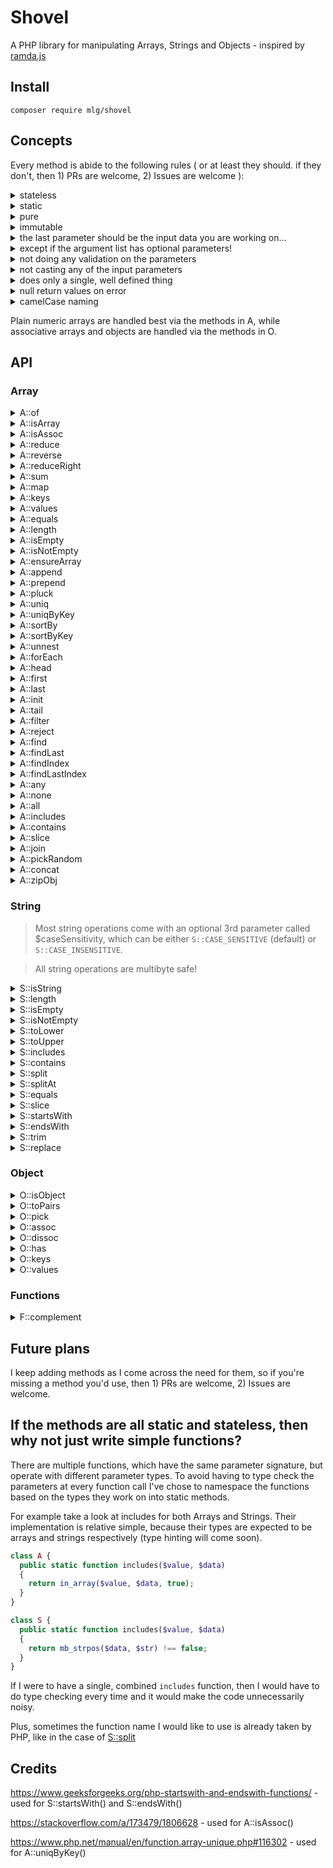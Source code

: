 # Shovel

A PHP library for manipulating Arrays, Strings and Objects - inspired by [ramda.js](https://ramdajs.com/)

## Install

```
composer require mlg/shovel
```

## Concepts

Every method is abide to the following rules ( or at least they should. if they don't, then 1) PRs are welcome, 2) Issues are welcome ):

<details>
  <summary>stateless</summary>
  
  each method should get all the necessary info from the parameters and should not rely on any external parameters or state

</details>

<details>
  <summary>static</summary>
  
  since every method is stateless, there is no need to create class instances

</details>

<details>
  <summary>pure</summary>
  
  not using anything apart from the passed in parameters

</details>

<details>
  <summary>immutable</summary>
  
  not going to change any of the parameters, no & references or stuff like that

</details>

<details>
  <summary>the last parameter should be the input data you are working on...</summary>
  
  like in Lodash FP or Ramda

</details>

<details>
  <summary>except if the argument list has optional parameters!</summary>
  
  suggestions are welcome on where to place optional parameters

</details>

<details>
  <summary>not doing any validation on the parameters</summary>
  
  if you are using a method from `A`, then you better be sending it an array. PHP is a loosely typed language and you could spend all day validating input parameters.

</details>

<details>
  <summary>not casting any of the input parameters</summary>
  
  it's the same as for the validation, you should check the data you pass to the function beforehand

</details>

<details>
  <summary>does only a single, well defined thing</summary>
  
  small is beautiful, and maintainable - and probably easier to test later on when I'll get the willpower to write tests for this lib

</details>

<details>
  <summary>null return values on error</summary>
  
  when an error happens and the underlying php function returns false (eg. end or strpos), then it's being normalized to null

</details>

<details>
  <summary>camelCase naming</summary>

</details>

Plain numeric arrays are handled best via the methods in A, while associative arrays and objects are handled via the methods in O.

## API

### Array

<details>
  <summary>A::of</summary>

#### Concatenates every argument into an array as is

_See also: A::concat()_

```php
$items = A::of(1, 2, [3]); // [1, 2, [3]]
```

</details>

<details>
  <summary>A::isArray</summary>

#### checks whether the given parameter is an array (returns true for both numeric and associative)

```php
A::isArray([1, 2, 3]); // true
```

```php
A::isArray(["a" => 10]); // true
```

```php
A::isArray("asdf"); // false
```

```php
A::isArray(50); // false
```

```php
A::isArray(new stdClass()); // false
```

</details>

<details>
  <summary>A::isAssoc</summary>
  
  #### checks whether the given parameter is an associative array. empty arrays are treated as normal arrays and the function will return false for them

The method is based on this solution: https://stackoverflow.com/a/173479/1806628

```php
A::isAssoc([]); // false
```

```php
A::isAssoc([1, 2, 3]); // false;
```

```php
A::isAssoc(["x" => 10, "y" => 20]); // true
```

</details>

<details>
  <summary>A::reduce</summary>

</details>

<details>
  <summary>A::reverse</summary>
  
</details>

<details>
  <summary>A::reduceRight</summary>
  
</details>

<details>
  <summary>A::sum</summary>
  
</details>

<details>
  <summary>A::map</summary>
  
</details>

<details>
  <summary>A::keys</summary>
  
</details>

<details>
  <summary>A::values</summary>
  
</details>

<details>
  <summary>A::equals</summary>

</details>
  
<details>
  <summary>A::length</summary>
  
</details>

<details>
  <summary>A::isEmpty</summary>
  
</details>

<details>
  <summary>A::isNotEmpty</summary>

</details>

<details>
  <summary>A::ensureArray</summary>
  
  #### wraps parameter into an array if it's not a numeric array

```php
A::ensureArray(123); // [123]
```

```php
A::ensureArray([4, 5, 6]); // [4, 5, 6]
```

</details>

<details>
  <summary>A::append</summary>
  
</details>

<details>
  <summary>A::prepend</summary>
  
</details>

<details>
  <summary>A::pluck</summary>
  
</details>

<details>
  <summary>A::uniq</summary>
  
</details>

<details>
  <summary>A::uniqByKey</summary>
  
</details>

<details>
  <summary>A::sortBy</summary>
  
</details>

<details>
  <summary>A::sortByKey</summary>
  
</details>

<details>
  <summary>A::unnest</summary>
  
</details>

<details>
  <summary>A::forEach</summary>

</details>

<details>
  <summary>A::head</summary>
  
  #### returns the first element of an array, or null, if empty

```php
A::head([1, 2, 3]) // 1
```

```php
A::head([]) // null
```

</details>

<details>
  <summary>A::first</summary>
  
  #### alias for A::head()

</details>

<details>
  <summary>A::last</summary>
  
  #### returns the last element of an array, or null, if empty

```php
A::last([1, 2, 3, 4, 5]) // 5
```

```php
A::last([]) // null
```

</details>

<details>
  <summary>A::init</summary>
  
  #### returns a copy of a given array without the last element

```php
A::init([1, 2, 3, 4, 5]) // [1, 2, 3, 4]
```

</details>

<details>
  <summary>A::tail</summary>
  
  #### returns a copy of a given array without the first element

```php
A::tail([1, 2, 3, 4, 5]) // [2, 3, 4, 5]
```

</details>

<details>
  <summary>A::filter</summary>
  
  #### calls the given function on the elements of an array and returns every value where the function gave truthy value

```php
$numbers = [1, 2, 3, 4, 5, 6];

function isOdd($n){
  return $n % 2 === 0;
}

A::filter('isOdd', $numbers); // [2, 4, 6]
```

</details>

<details>
  <summary>A::reject</summary>
  
  #### calls the given function on the elements of an array and removes every value where the function gave truthy value

```php
$numbers = [1, 2, 3, 4, 5, 6];

function isOdd($n){
  return $n % 2 === 0;
}

A::reject('isOdd', $numbers); // [1, 3, 5]
```

</details>

<details>
  <summary>A::find</summary>
  
  #### calls the given function on the elements of an array and returns the value for the first match. if there's no match, it will return `null`

```php
$data = [
  ["a" => 8],
  ["a" => 10],
  ["a" => 12]
];

$result = A::find(fn($x) => $x["a"] > 3, $data);

// $result = ["a" => 8]
```

```php
$data = [
  ["a" => 8],
  ["a" => 10],
  ["a" => 12]
];

$result = A::find(fn($x) => $x["a"] === -4, $data);

// $result = null
```

</details>

<details>
  <summary>A::findLast</summary>
  
  #### calls the given function on the elements of an array and returns the value for the last match. if there's no match, it will return `null`

```php
$data = [
  ["a" => 8],
  ["a" => 10],
  ["a" => 12]
];

$result = A::findLast(fn($x) => $x["a"] > 3, $data);

// $result = ["a" => 12]
```

```php
$data = [
  ["a" => 8],
  ["a" => 10],
  ["a" => 12]
];

$result = A::findLast(fn($x) => $x["a"] === -4, $data);

// $result = null
```

</details>

<details>
  <summary>A::findIndex</summary>
  
  #### calls the given function on the elements of an array and returns the key for the first match. if there's no match it will return `null`

```php
$data = [
  ["a" => 8],
  ["a" => 10],
  ["a" => 12]
];

$result = A::findIndex(fn($x) => $x["a"] === 10, $data);

// $result = 1
```

```php
$data = [
  ["a" => 8],
  ["a" => 10],
  ["a" => 12]
];

$result = A::findIndex(fn($x) => $x["a"] === -4, $data);

// $result = null
```

</details>

<details>
  <summary>A::findLastIndex</summary>
  
  #### calls the given function on the elements of an array and returns the key for the last match. if there's no match it will return `null`

```php
$data = [
  ["a" => 8],
  ["a" => 10],
  ["a" => 12]
];

$result = A::findLastIndex(fn($x) => $x["a"] > 3, $data);

// $result = 2
```

```php
$data = [
  ["a" => 8],
  ["a" => 10],
  ["a" => 12]
];

$result = A::findLastIndex(fn($x) => $x["a"] > 500, $data);

// $result = null
```

</details>

<details>
  <summary>A::any</summary>
  
  #### calls the given predicate function on the elements in the given array and returns true if for at least one of them the predicate returns true

```php
$data = [2, 3, 5, 6, 7, 9, 10];

$result = A::any(fn($x) => $x % 5 === 0, $data);

// $result = true
```

</details>

<details>
  <summary>A::none</summary>

</details>

<details>
  <summary>A::all</summary>

</details>

<details>
  <summary>A::includes</summary>
  
</details>

<details>
  <summary>A::contains</summary>
  
</details>

<details>
  <summary>A::slice</summary>

</details>

<details>
  <summary>A::join</summary>

</details>

<details>
  <summary>A::pickRandom</summary>
  
  #### selects a random item from the given array

</details>

<details>
  <summary>A::concat</summary>
  
  #### concatenates every argument into an array. if any of the arguments are numeric arrays, then those will get unnested

_See also: A::of()_

```php
A::concat([1, 2], 3, [4, 5]); // [1, 2, 3, 4, 5]
```

</details>

<details>
  <summary>A::zipObj</summary>

</details>

### String

> Most string operations come with an optional 3rd parameter called $caseSensitivity,
> which can be either `S::CASE_SENSITIVE` (default) or `S::CASE_INSENSITIVE`.

> All string operations are multibyte safe!

<details>
  <summary>S::isString</summary>
  
  #### checks whether given argument is a string

```php
S::isString('hello'); // true
```

```php
S::isString(['hello']); // false
```

```php
S::isString(304.2); // false
```

</details>

<details>
  <summary>S::length</summary>
  
  #### counts the number of characters in the given parameter

```php
S::length('őz'); // 2 -- strlen('őz') returns 3
```

</details>

<details>
  <summary>S::isEmpty</summary>
  
  #### checks whether the given string has no characters

```php
S::isEmpty(''); // true
```

```php
S::isEmpty('caterpillar'); // false
```

</details>

<details>
  <summary>S::isNotEmpty</summary>
  
  #### checks whether the given string contains any characters

```php
S::isNotEmpty(''); // false
```

```php
S::isNotEmpty('caterpillar'); // true
```

</details>

<details>
  <summary>S::toLower</summary>
  
  #### converts every character in a string to lowercase

```php
S::toLower('AsDf JkLÉ'); // "asdf jklé"
```

</details>

<details>
  <summary>S::toUpper</summary>
  
  #### converts every character in a string to uppercase

```php
S::toUpper('AsDf JkLÉ'); // "ASDF JKLÉ"
```

</details>

<details>
  <summary>S::includes</summary>
  
  #### checks, if the string given as the 1st parameter is a substring of the 2nd parameter string

```php
S::includes('erf', 'butterfly'); // true
```

```php
S::includes('ERF', 'butterfly', S::CASE_INSENSITIVE); // true
```

```php
S::includes('ERF', 'butterfly', S::CASE_SENSITIVE); // false
```

```php
S::includes('', 'butterfly'); // false -- edge case
```

</details>

<details>
  <summary>S::contains</summary>
  
  #### alias for S::includes()

</details>

<details>
  <summary>S::split</summary>
  
  #### splits a string into multiple parts at points matching another string

```php
S::split("/", "foo/bar/baz") // ["foo", "bar", "baz"]
```

</details>

<details>
  <summary>S::splitAt</summary>
  
  #### splits a string into 2 at a given position

```php
S::splitAt(3, "abcdef") // ["abc", "def"]
```

</details>

<details>
  <summary>S::equals</summary>
  
  #### compares two strings together to see if they match

```php
S::equals('asdf', 'asdf'); // true
```

```php
S::equals('asdf', 'ASDF', S::CASE_INSENSITIVE); // true
```

```php
S::equals('asdf', 'ASDF', S::CASE_SENSITIVE); // false
```

</details>

<details>
  <summary>S::slice</summary>
  
  #### copies a substring between starting(inclusive) and ending(exclusive) positions

```php
S::slice(2, 5, "abcdefgh"); // "cde"
```

```php
S::slice(-3, PHP_INT_MAX, "abcdefgh") // "fgh"
```

</details>

<details>
  <summary>S::startsWith</summary>
  
  #### checks if the second parameter starts with the first

```php
S::startsWith("inf", "infinity"); // true
```

```php
S::startsWith("inf", "iNFinItY", S::CASE_INSENSITIVE); // true
```

```php
S::startsWith("inf", "iNFinItY", S::CASE_SENSITIVE); // false
```

</details>

<details>
  <summary>S::endsWith</summary>
  
  #### checks if the second parameter ends with the first

```php
S::endsWith("ed", "throwed"); // true
```

```php
S::endsWith("ed", "tHRoWeD", S::CASE_SENSITIVE); // false
```

```php
S::endsWith("ed", "tHRoWeD", S::CASE_INSENSITIVE); // true
```

</details>

<details>
  <summary>S::trim</summary>
  
  #### removes leading and trailing whitespaces from a string

```php
S::trim("  asd f     "); // "asd f"
```

</details>

<details>
  <summary>S::replace</summary>
  
  #### replaces substring with another

```php
S::replace("a", "e", "alabama"); // "elebeme"
```

</details>

### Object

<details>
  <summary>O::isObject</summary>
  
  #### check whether the passed in argument is an object

```php
$point = new stdClass();
$point->x = 10;
$point->y = 20;
O::isObject($point); // true
```

```php
O::isObject("asdf"); // false
```

</details>

<details>
  <summary>O::toPairs</summary>
  
  #### gets all keys and values of an array or object and returns it as array of key-value pairs

```php
$point = new stdClass();
$point->x = 10;
$point->y = 20;
O::toPairs($point); // [["x", 10], ["y", 20]]
```

```php
$user = [
  "firstName" => "John",
  "lastName" => "Doe"
];
O::toPairs($user); // [["firstName", "John"], ["lastName", "Doe"]]
```

```php
$temperatures = [75, 44, 36];
O::toPairs($temperatures); // [[0, 75], [1, 44], [2, 36]]
```

</details>

<details>
  <summary>O::pick</summary>

</details>

<details>
  <summary>O::assoc</summary>
  
  #### assigns value to an object via a given key. already existing keys will get overwritten

```php
$point2d = new stdClass();
$point2d->x = 10;
$point2d->y = 20;

$point3d = O::assoc("z", 30, $point2d); // {"x": 10, "y": 20, "z": 30}
```

</details>

<details>
  <summary>O::dissoc</summary>
  
  #### removes a key from an object

```php
$point3d = new stdClass();
$point3d->x = 10;
$point3d->y = 20;
$point3d->z = 30;

$point2d = O::dissoc("z", 30, $point3d); // {"x": 10, "y": 20}
```

</details>

<details>
  <summary>O::has</summary>
  
  #### checks presence of a key inside an object and an associative array

uses `array_key_exists()` internally

```php
$data = new stdClass();
$data->x = 10;

O::has('x', $data); // true
O::has('y', $data); // false
```

</details>

<details>
  <summary>O::keys</summary>

</details>

<details>
  <summary>O::values</summary>

</details>

### Functions

<details>
  <summary>F::complement</summary>

</details>

## Future plans

I keep adding methods as I come across the need for them, so if you're missing a method you'd use, then 1) PRs are welcome, 2) Issues are welcome.

## If the methods are all static and stateless, then why not just write simple functions?

There are multiple functions, which have the same parameter signature, but operate with different parameter types.
To avoid having to type check the parameters at every function call I've chose to namespace the functions based on the types they work on into static methods.

For example take a look at includes for both Arrays and Strings. Their implementation is relative simple, because their types are expected to be arrays and strings respectively (type hinting will come soon).

```php
class A {
  public static function includes($value, $data)
  {
    return in_array($value, $data, true);
  }
}

class S {
  public static function includes($value, $data)
  {
    return mb_strpos($data, $str) !== false;
  }
}
```

If I were to have a single, combined `includes` function, then I would have to do type checking every time and it would make the code unnecessarily noisy.

Plus, sometimes the function name I would like to use is already taken by PHP, like in the case of [S::split](https://www.php.net/manual/en/function.split.php)

## Credits

https://www.geeksforgeeks.org/php-startswith-and-endswith-functions/ - used for S::startsWith() and S::endsWith()

https://stackoverflow.com/a/173479/1806628 - used for A::isAssoc()

https://www.php.net/manual/en/function.array-unique.php#116302 - used for A::uniqByKey()
